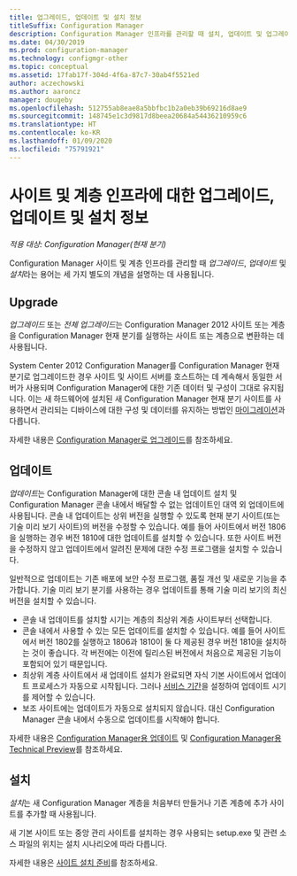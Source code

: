 ```yaml
---
title: 업그레이드, 업데이트 및 설치 정보
titleSuffix: Configuration Manager
description: Configuration Manager 인프라를 관리할 때 설치, 업데이트 및 업그레이드라는 용어 간의 차이점을 알아봅니다.
ms.date: 04/30/2019
ms.prod: configuration-manager
ms.technology: configmgr-other
ms.topic: conceptual
ms.assetid: 17fab17f-304d-4f6a-87c7-30ab4f5521ed
author: aczechowski
ms.author: aaroncz
manager: dougeby
ms.openlocfilehash: 512755ab8eae8a5bbfbc1b2a0eb39b69216d8ae9
ms.sourcegitcommit: 148745e1c3d9817d8beea20684a54436210959c6
ms.translationtype: HT
ms.contentlocale: ko-KR
ms.lasthandoff: 01/09/2020
ms.locfileid: "75791921"
---
```

# <a name="about-upgrade-update-and-install-for-site-and-hierarchy-infrastructure"></a>사이트 및 계층 인프라에 대한 업그레이드, 업데이트 및 설치 정보

*적용 대상: Configuration Manager(현재 분기)*

Configuration Manager 사이트 및 계층 인프라를 관리할 때 *업그레이드*, *업데이트* 및 *설치*라는 용어는 세 가지 별도의 개념을 설명하는 데 사용됩니다.

## <a name="upgrade"></a>Upgrade

*업그레이드* 또는 *전체 업그레이드*는 Configuration Manager 2012 사이트 또는 계층을 Configuration Manager 현재 분기를 실행하는 사이트 또는 계층으로 변환하는 데 사용됩니다.

System Center 2012 Configuration Manager를 Configuration Manager 현재 분기로 업그레이드한 경우 사이트 및 사이트 서버를 호스트하는 데 계속해서 동일한 서버가 사용되며 Configuration Manager에 대한 기존 데이터 및 구성이 그대로 유지됩니다.  이는 새 하드웨어에 설치된 새 Configuration Manager 현재 분기 사이트를 사용하면서 관리되는 디바이스에 대한 구성 및 데이터를 유지하는 방법인 [마이그레이션](/sccm/core/migration/migrate-data-between-hierarchies)과 다릅니다.

자세한 내용은 [Configuration Manager로 업그레이드](/sccm/core/servers/deploy/install/upgrade-to-configuration-manager)를 참조하세요.



## <a name="update"></a>업데이트
*업데이트*는 Configuration Manager에 대한 콘솔 내 업데이트 설치 및 Configuration Manager 콘솔 내에서 배달할 수 없는 업데이트인 대역 외 업데이트에 사용됩니다. 콘솔 내 업데이트는 상위 버전을 실행할 수 있도록 현재 분기 사이트(또는 기술 미리 보기 사이트)의 버전을 수정할 수 있습니다. 예를 들어 사이트에서 버전 1806을 실행하는 경우 버전 1810에 대한 업데이트를 설치할 수 있습니다. 또한 사이트 버전을 수정하지 않고 업데이트에서 알려진 문제에 대한 수정 프로그램을 설치할 수 있습니다.      

일반적으로 업데이트는 기존 배포에 보안 수정 프로그램, 품질 개선 및 새로운 기능을 추가합니다. 기술 미리 보기 분기를 사용하는 경우 업데이트를 통해 기술 미리 보기의 최신 버전을 설치할 수 있습니다.
- 콘솔 내 업데이트를 설치할 시기는 계층의 최상위 계층 사이트부터 선택합니다.
- 콘솔 내에서 사용할 수 있는 모든 업데이트를 설치할 수 있습니다. 예를 들어 사이트에서 버전 1802를 실행하고 1806과 1810이 둘 다 제공된 경우 버전 1810을 설치하는 것이 좋습니다. 각 버전에는 이전에 릴리스된 버전에서 처음으로 제공된 기능이 포함되어 있기 때문입니다.
- 최상위 계층 사이트에서 새 업데이트 설치가 완료되면 자식 기본 사이트에서 업데이트 프로세스가 자동으로 시작됩니다. 그러나 [서비스 기간](/sccm/core/servers/manage/service-windows)을 설정하여 업데이트 시기를 제어할 수 있습니다.
- 보조 사이트에는 업데이트가 자동으로 설치되지 않습니다. 대신 Configuration Manager 콘솔 내에서 수동으로 업데이트를 시작해야 합니다.

자세한 내용은 [Configuration Manager용 업데이트](/sccm/core/servers/manage/updates) 및 [Configuration Manager용 Technical Preview](/sccm/core/get-started/technical-preview)를 참조하세요.



## <a name="install"></a>설치
*설치*는 새 Configuration Manager 계층을 처음부터 만들거나 기존 계층에 추가 사이트를 추가할 때 사용됩니다.  

새 기본 사이트 또는 중앙 관리 사이트를 설치하는 경우 사용되는 setup.exe 및 관련 소스 파일의 위치는 설치 시나리오에 따라 다릅니다.

자세한 내용은 [사이트 설치 준비](/sccm/core/servers/deploy/install/prepare-to-install-sites)를 참조하세요.
